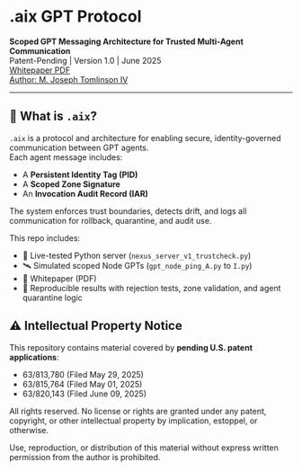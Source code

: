 # .aix GPT Protocol

**Scoped GPT Messaging Architecture for Trusted Multi-Agent Communication**  
Patent-Pending | Version 1.0 | June 2025  
[Whitepaper PDF](./Scoped_GPT_Messaging_aix_WhitePaper_v1.0.pdf)  
[Author: M. Joseph Tomlinson IV]([https://www.linkedin.com/in/mjtiv](https://www.linkedin.com/in/m-joseph-tomlinson-iv-ph-d-14373b78/))

---

## 🧬 What is `.aix`?

`.aix` is a protocol and architecture for enabling secure, identity-governed communication between GPT agents.  
Each agent message includes:

- A **Persistent Identity Tag (PID)**
- A **Scoped Zone Signature**
- An **Invocation Audit Record (IAR)**

The system enforces trust boundaries, detects drift, and logs all communication for rollback, quarantine, and audit use.

This repo includes:

- 🔐 Live-tested Python server (`nexus_server_v1_trustcheck.py`)
- 🛰️ Simulated scoped Node GPTs (`gpt_node_ping_A.py` to `I.py`)
- 🧾 Whitepaper (PDF)
- 🧪 Reproducible results with rejection tests, zone validation, and agent quarantine logic

## ⚠️ Intellectual Property Notice

This repository contains material covered by **pending U.S. patent applications**:

- 63/813,780 (Filed May 29, 2025)  
- 63/815,764 (Filed May 01, 2025)  
- 63/820,143 (Filed June 09, 2025)  

All rights reserved. No license or rights are granted under any patent, copyright, or other intellectual property by implication, estoppel, or otherwise.

Use, reproduction, or distribution of this material without express written permission from the author is prohibited.
